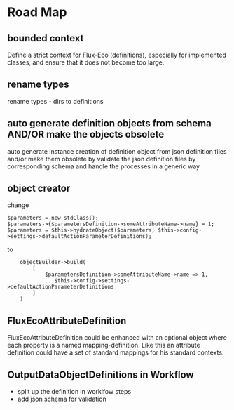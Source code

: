 # Road Map
## bounded context
Define a strict context for Flux-Eco (definitions), especially for implemented classes, and ensure that it does not become too large.

## rename types
rename types - dirs to definitions
## auto generate definition objects from schema AND/OR make the objects obsolete
auto generate instance creation of definition object from json definition files
and/or make them obsolete by validate the json definition files by corresponding schema
and handle the processes in a generic way


## object creator
change
```
$parameters = new stdClass();
$parameters->{$parametersDefinition->someAttributeName->name} = 1;
$parameters = $this->hydrateObject($parameters, $this->config->settings->defaultActionParameterDefinitions);
```

to
```
    objectBuilder->build(
        [
            $parametersDefinition->someAttributeName->name => 1,
            ...$this->config->settings->defaultActionParameterDefinitions
        ]
    )
```

## FluxEcoAttributeDefinition
FluxEcoAttributeDefinition could be enhanced with an optional object where each property
is a named mapping-definition. Like this an attribute definition could have a set of standard mappings
for his standard contexts.

## OutputDataObjectDefinitions in Workflow
- split up the definition in worklfow steps
- add json schema for validation